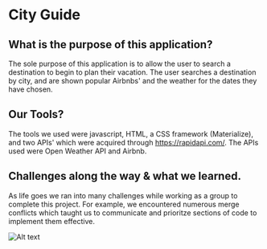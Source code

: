 # City Guide

## What is the purpose of this application?
The sole purpose of this application is to allow the user to search a destination to begin to plan their vacation. The user searches a destination by city, and are shown popular Airbnbs' and the weather for the dates they have chosen.

## Our Tools?

The tools we used were javascript, HTML, a CSS framework (Materialize), and two APIs'  which were acquired through https://rapidapi.com/. The APIs used were Open Weather API and Airbnb.

## Challenges along the way & what we learned.

As life goes we ran into many challenges while working as a group to complete this project. For example, we encountered numerous merge conflicts which taught us to communicate and prioritze sections of code to implement them effective.


![Alt text](./travelease.gif)


